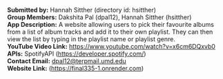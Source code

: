 **Submitted by:** Hannah Sitther (directory id: hsitther)  
**Group Members:** Dakshita Pal (dpal12), Hannah Sitther (hsitther)  
**App Description:** A website allowing users to pick their favourite albums from a list of album tracks and add it to their own playlist. They can then view the list by typing in the playlist name or playlist genre.     
**YouTube Video Link:**  https://www.youtube.com/watch?v=x6cm6DQxvb0   
**APIs:** SpotifyAPI (https://developer.spotify.com/)    
**Contact Email:**  dpal12@terpmail.umd.edu    
**Website Link:** (https://final335-1.onrender.com)
